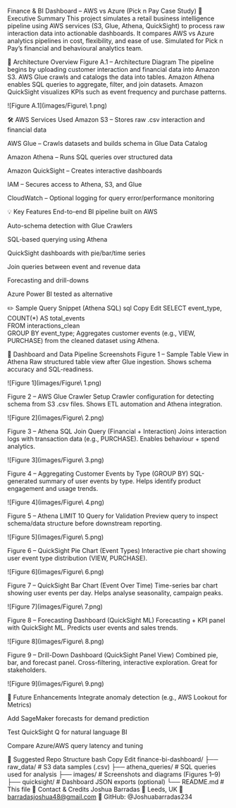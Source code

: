 Finance & BI Dashboard – AWS vs Azure (Pick n Pay Case Study)
📌 Executive Summary
This project simulates a retail business intelligence pipeline using AWS services (S3, Glue, Athena, QuickSight) to process raw interaction data into actionable dashboards. It compares AWS vs Azure analytics pipelines in cost, flexibility, and ease of use. Simulated for Pick n Pay’s financial and behavioural analytics team.

🧠 Architecture Overview
Figure A.1 – Architecture Diagram
The pipeline begins by uploading customer interaction and financial data into Amazon S3.
AWS Glue crawls and catalogs the data into tables.
Amazon Athena enables SQL queries to aggregate, filter, and join datasets.
Amazon QuickSight visualizes KPIs such as event frequency and purchase patterns.

![Figure A.1](images/Figure\ 1.png)

🛠️ AWS Services Used
Amazon S3 – Stores raw .csv interaction and financial data

AWS Glue – Crawls datasets and builds schema in Glue Data Catalog

Amazon Athena – Runs SQL queries over structured data

Amazon QuickSight – Creates interactive dashboards

IAM – Secures access to Athena, S3, and Glue

CloudWatch – Optional logging for query error/performance monitoring

💡 Key Features
End-to-end BI pipeline built on AWS

Auto-schema detection with Glue Crawlers

SQL-based querying using Athena

QuickSight dashboards with pie/bar/time series

Join queries between event and revenue data

Forecasting and drill-downs

Azure Power BI tested as alternative

✏️ Sample Query Snippet (Athena SQL)
sql
Copy
Edit
SELECT event_type, COUNT(*) AS total_events  
FROM interactions_clean  
GROUP BY event_type;
Aggregates customer events (e.g., VIEW, PURCHASE) from the cleaned dataset using Athena.

📸 Dashboard and Data Pipeline Screenshots
Figure 1 – Sample Table View in Athena
Raw structured table view after Glue ingestion. Shows schema accuracy and SQL-readiness.

![Figure 1](images/Figure\ 1.png)

Figure 2 – AWS Glue Crawler Setup
Crawler configuration for detecting schema from S3 .csv files. Shows ETL automation and Athena integration.

![Figure 2](images/Figure\ 2.png)

Figure 3 – Athena SQL Join Query (Financial + Interaction)
Joins interaction logs with transaction data (e.g., PURCHASE). Enables behaviour + spend analytics.

![Figure 3](images/Figure\ 3.png)

Figure 4 – Aggregating Customer Events by Type (GROUP BY)
SQL-generated summary of user events by type. Helps identify product engagement and usage trends.

![Figure 4](images/Figure\ 4.png)

Figure 5 – Athena LIMIT 10 Query for Validation
Preview query to inspect schema/data structure before downstream reporting.

![Figure 5](images/Figure\ 5.png)

Figure 6 – QuickSight Pie Chart (Event Types)
Interactive pie chart showing user event type distribution (VIEW, PURCHASE).

![Figure 6](images/Figure\ 6.png)

Figure 7 – QuickSight Bar Chart (Event Over Time)
Time-series bar chart showing user events per day. Helps analyse seasonality, campaign peaks.

![Figure 7](images/Figure\ 7.png)

Figure 8 – Forecasting Dashboard (QuickSight ML)
Forecasting + KPI panel with QuickSight ML. Predicts user events and sales trends.

![Figure 8](images/Figure\ 8.png)

Figure 9 – Drill-Down Dashboard (QuickSight Panel View)
Combined pie, bar, and forecast panel. Cross-filtering, interactive exploration. Great for stakeholders.

![Figure 9](images/Figure\ 9.png)

🌱 Future Enhancements
Integrate anomaly detection (e.g., AWS Lookout for Metrics)

Add SageMaker forecasts for demand prediction

Test QuickSight Q for natural language BI

Compare Azure/AWS query latency and tuning

📁 Suggested Repo Structure
bash
Copy
Edit
finance-bi-dashboard/
├── raw_data/         # S3 data samples (.csv)
├── athena_queries/   # SQL queries used for analysis
├── images/           # Screenshots and diagrams (Figures 1–9)
├── quicksight/       # Dashboard JSON exports (optional)
└── README.md         # This file
👤 Contact & Credits
Joshua Barradas
📍 Leeds, UK
📧 barradasjoshua48@gmail.com
🔗 GitHub: @Joshuabarradas234
